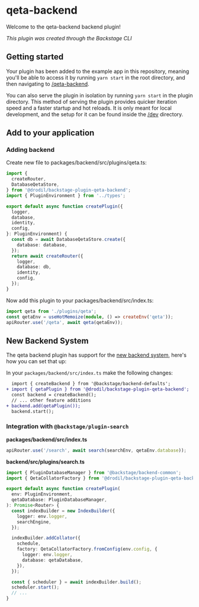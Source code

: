 # qeta-backend

Welcome to the qeta-backend backend plugin!

_This plugin was created through the Backstage CLI_

## Getting started

Your plugin has been added to the example app in this repository, meaning you'll be able to access it by running `yarn
start` in the root directory, and then navigating to [/qeta-backend](http://localhost:3000/qeta-backend).

You can also serve the plugin in isolation by running `yarn start` in the plugin directory.
This method of serving the plugin provides quicker iteration speed and a faster startup and hot reloads.
It is only meant for local development, and the setup for it can be found inside the [/dev](/dev) directory.

## Add to your application

### Adding backend

Create new file to packages/backend/src/plugins/qeta.ts:

```ts
import {
  createRouter,
  DatabaseQetaStore,
} from '@drodil/backstage-plugin-qeta-backend';
import { PluginEnvironment } from '../types';

export default async function createPlugin({
  logger,
  database,
  identity,
  config,
}: PluginEnvironment) {
  const db = await DatabaseQetaStore.create({
    database: database,
  });
  return await createRouter({
    logger,
    database: db,
    identity,
    config,
  });
}
```

Now add this plugin to your packages/backend/src/index.ts:

```ts
import qeta from './plugins/qeta';
const qetaEnv = useHotMemoize(module, () => createEnv('qeta'));
apiRouter.use('/qeta', await qeta(qetaEnv));
```

## New Backend System

The qeta backend plugin has support for the [new backend system](https://backstage.io/docs/backend-system/), here's how you can set that up:

In your `packages/backend/src/index.ts` make the following changes:

```diff
  import { createBackend } from '@backstage/backend-defaults';
+ import { qetaPlugin } from '@drodil/backstage-plugin-qeta-backend';
  const backend = createBackend();
  // ... other feature additions
+ backend.add(qetaPlugin());
  backend.start();
```

### Integration with `@backstage/plugin-search`

**packages/backend/src/index.ts**

```ts
apiRouter.use('/search', await search(searchEnv, qetaEnv.database));
```

**backend/src/plugins/search.ts**

```typescript
import { PluginDatabaseManager } from '@backstage/backend-common';
import { QetaCollatorFactory } from '@drodil/backstage-plugin-qeta-backend';

export default async function createPlugin(
  env: PluginEnvironment,
  qetaDatabase: PluginDatabaseManager,
): Promise<Router> {
  const indexBuilder = new IndexBuilder({
    logger: env.logger,
    searchEngine,
  });

  indexBuilder.addCollator({
    schedule,
    factory: QetaCollatorFactory.fromConfig(env.config, {
      logger: env.logger,
      database: qetaDatabase,
    }),
  });

  const { scheduler } = await indexBuilder.build();
  scheduler.start();
  // ...
}
```

